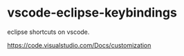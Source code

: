 # vscode-eclipse-keybindings
eclipse shortcuts on vscode.



https://code.visualstudio.com/Docs/customization
